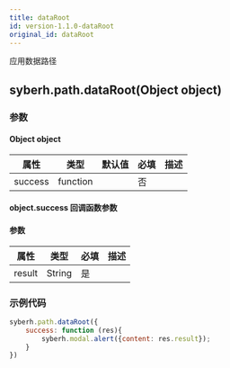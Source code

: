 ```yaml
---
title: dataRoot
id: version-1.1.0-dataRoot
original_id: dataRoot
---
```


应用数据路径


## syberh.path.dataRoot(Object object)
### 参数
#### Object object
| 属性     | 类型   | 默认值  |  必填 | 描述                         |
| ---------- | ------- | -------- | ---------------- | ----------------------------------
| success | function |  |  否     |     |

#### object.success 回调函数参数

#### 参数

| 属性   | 类型    | 必填 | 描述                    |
| ------ | ------- | ---- | ----------------------- |
| result | String | 是   |  |

### 示例代码

```javascript
syberh.path.dataRoot({
    success: function (res){
        syberh.modal.alert({content: res.result});
    }
})
```

